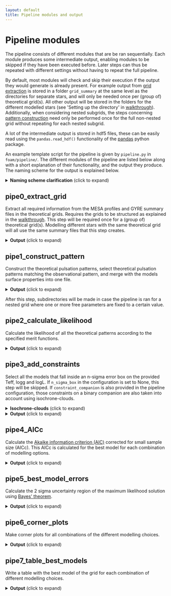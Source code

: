 ```yaml
---
layout: default
title: Pipeline modules and output
---
```

# Pipeline modules

The pipeline consists of different modules that are be ran sequentially. Each module produces some intermediate output, enabling modules to be skipped if they have been executed before.
Later steps can thus be repeated with different settings without having to repeat the full pipeline.

By default, most modules will check and skip their execution if the output they would generate is already present. For example output from [grid extraction](#pipe0_extract_grid) is stored in a folder `grid_summary` at the same level as the directories for separate stars, and will only be needed once per (group of) theoretical grid(s). All other output will be stored in the folders for the different modelled stars (see 'Setting up the directory' in [walkthrough](./Walkthrough.md)).
Additionally, when considering nested subgrids, the steps concerning [pattern construction](#pipe1_construct_pattern) need only be performed once for the full non-nested grid without repeating for each nested subgrid.

A lot of the intermediate output is stored in hdf5 files, these can be easily read using the `pandas.read_hdf()` functionality of the [pandas](https://pandas.pydata.org/docs/reference/api/pandas.read_hdf.html) python package.

An example template script for the pipeline is given by `pipeline.py` in `foam/pipeline/`.
The different modules of the pipeline are listed below along with a short explanation of their functionality, and the output they produce. The naming scheme for the output is explained below.

<details>
<summary> <b>Naming scheme clarification</b> (click to expand) </summary> <br>

Each word in the filenames enclosed by {} indicates that it is replaced by a value to indicate certain configuration settings. A short overview is given here:
- `rotation_gyre` the rotational frequency used in the GYRE computations in d^-1
- `kval` meridional degree (k value) of the mode ID (k,m) used in GYRE
- `mval` azimuthal order (m value) of the mode ID (k,m) used in GYRE
- `grid` the name of the specific theoretical grid used.
- `star` the name of the modelled star.
- `observable` indicates if periods or frequencies are used to construct the patterns
- `merit_function` the merit function used to calculate goodness of fit, Mahalanobis Distance is abbreviated to MD, and reduced chi-squared is abbreviated to chi2
- `method` the method used to generate the theoretical frequency patterns to match the observed pattern.
- `suffix_observables` the asteroseismic obsevable used in the merit function. Period, period spacing, and frequency will be abbreviated as P, dP, and f, respectively. Contains '+extra' in case more observables are used in addition to the asteroseismic one. 
- `n_sigma_box` size in standard deviations of the box with models accepted as solutions compatible with the surface properties (logTeff, logL, logg).
</details>

## pipe0_extract_grid
Extract all required information from the MESA profiles and GYRE summary files in the theoretical grids.
Requires the grids to be structured as explained in the [walkthrough](./Walkthrough.md).
This step will be required once for a (group of) theoretical grid(s). Modelling different stars with the same theoretical grid will all use the same summary files that this step creates.

<details>
<summary> <b>Output</b> (click to expand) </summary> <br>

 The `grid_summary/` folder will be created one directory level upwards from the `pipeline.py` script to store
- `surfaceGrid_{grid}.hdf`: the info extracted from the MESA profiles.
- `pulsationGrid_{grid}_rot{rotation_gyre}_k{kval}m{mval}.hdf`: the pulsation information from the GYRE summary files.
</details>

## pipe1_construct_pattern        
Construct the theoretical pulsation patterns, select theoretical pulsation patterns matching the observational pattern, and merge with the models surface properties into one file.
<details>
<summary> <b>Output</b> (click to expand) </summary> <br>

Creates folder `extracted_freqs/` to store
- `{observable}_{star}_{grid}_{method}.hdf`: a table with optimised rotation rate (and its error), model parameters, and theoretical frequencies that are matched to the observations.
- `surface+{observable}_{star}_{grid}_{method}.hdf`: the same table combined with the surface properties (logTeff, logL, logg ) of the models.
</details>

After this step, subdirectories will be made in case the pipeline is ran for a nested grid where one or more free parameters are fixed to a certain value.

## pipe2_calculate_likelihood     
Calculate the likelihood of all the theoretical patterns according to the specified merit functions.
<details>
<summary> <b>Output</b> (click to expand) </summary> <br>

Creates folder `V_matrix` to store
- `{star}_determinant_conditionNr.tsv`, which holds for each chosen combination of modelling options the condition number of the variance-covariance matrix, and the natural logarithm of the determinant of this matrix (`ln(det(V))`).
- Figures showing the variance-covariance matrices named `{star}_{grid}_{method}_{merit_function}_{suffix_observables}.png`.

Creates folder `meritvalues/` to store
- `{star}_{grid}_{method}_{merit_function}_{suffix_observables}.hdf`: table with the meritvalue assigned by the used merit function, optimised rotation rate, model parameters, and the surface properties (logTeff, logL, logg ...).

</details>

## pipe3_add_constraints
Select all the models that fall inside an n-sigma error box on the provided Teff, logg and logL. If `n_sigma_box` in the configuration is set to None, this step will be skipped. If `constraint_companion` is also provided in the pipeline configuration, those constraints on a binary companion are also taken into account using isochrone-clouds. 
<details>
<summary> <b>Isochrone-clouds</b> (click to expand) </summary> <br>
An isochrone-cloud of a model is made up of all models that have the same metallicity, an age equal within 1 timestep, and whose mass is compatible witin the error margin of the observed mass ratio. (However other parameters can differ between models, e.g. internal mixing processes).
The model of the pulsating star must be compatible with it's observed Teff, logg and logL, while the at least one of the models in its isochrone-cloud must be compatible with the companion's observed Teff, logg and logL.
</details>
<details>

<summary> <b>Output</b> (click to expand) </summary> <br>

Creates folder `{n_sigma_box}sigmaBox_meritvalues/` to store
- `{star}_{grid}_{method}_{merit_function}_{suffix_observables}.hdf`: same table as in the [previous step](#pipe2_calculate_likelihood), but only listing the selected models that agree with the n-sigma error box.
(Table with the meritvalue assigned by the used merit function, optimised rotation rate, model parameters, and the surface properties (logTeff, logL, logg ...).)

If constraints of a binary companion are also taken into account, a file `isocloud_grid.h5` will be created holding a nested dictionary.
The nested dictionary will have the grid parameter values as keys, with the order of the nested levels the same as the order of the grid parameters ('free_parameters' followed by 'fixed_parameters', see [pipeline config](./Configuration.md)).
The innermost dictionary will hold certain columns of MESA history files, effectively grouping all the data of a grid that is required to construct isoclouds into one nested dictionary.

</details>

## pipe4_AICc                     
Calculate the [Akaike information criterion (AIC)](https://en.wikipedia.org/wiki/Akaike_information_criterion) corrected for small sample size (AICc).
This AICc is calculated for the best model for each combination of modelling options.
<details>
<summary> <b>Output</b> (click to expand) </summary> <br>

Creates folder `{n_sigma_box}sigmaBox_output_tables/` to store
- `{star}_AICc_values_{merit_function}.tsv`: the AICc value of the best model for each chosen combination of modelling options. If the merit function is the Mahalanobis Distance, the condition number of the variance-covariance matrix and the natural logarithm of the determinant of this matrix (`ln(det(V))`) are listed as well.
</details>

## pipe5_best_model_errors        
Calculate the 2 sigma uncertainty region of the maximum likelihood solution using [Bayes' theorem](https://en.wikipedia.org/wiki/Bayes%27_theorem).
<details>
<summary> <b>Output</b> (click to expand) </summary> <br>

In folder `{n_sigma_box}sigmaBox_meritvalues/`
- `{star}_{grid}_{method}_{merit_function}_{suffix_observables}_2sigma-error-ellipse.hdf`: same as in [add constraints](#pipe3_add_constraints), but only listing the selected models that fall within the 2 sigma error ellipse according to Bayes' theorem.
</details>

## pipe6_corner_plots             
Make corner plots for all combinations of the different modelling choices.
<details>
<summary> <b>Output</b> (click to expand) </summary> <br>

Creates folder `{n_sigma_box}sigmaBox_cornerplots/` to store
- `{star}_{grid}_{method}_{merit_function}_{suffix_observables}.png`: cornerplot with the parameters in the grid and the rotation. The 50% best models are shown, colour-coded according to the log of their merit function value. Models in colour fall within the 2 sigma error ellipse, while those in greyscale fall outside of it. Figures on the diagonal show binned parameter distributions of the models in the error ellipse, and the panel at the top right shows an Hertzsprung-Russell (HR) diagram with 1 and 3 sigma observational error boxes. (The HR diagram is replaced by a Kiel diagram in case the observed logL is not provided but logg is.)
</details>

## pipe7_table_best_models
Write a table with the best model of the grid for each combination of different modelling choices.
<details>
<summary> <b>Output</b> (click to expand) </summary> <br>

In folder `{n_sigma_box}sigmaBox_output_tables/` 
- `{star}_best-model-table_{merit_function}.txt`: text file containing the best model parameters for each combination of the chosen theoretical grid, seismic observables, and pattern construction methods. These three things are listed first, followed by the grid parameters, the optimal rotation rate of this model, the value of the merit function, and the value of the AICc for this merit function.
</details>
